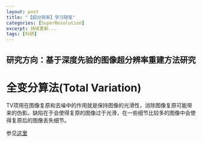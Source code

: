 ```yaml
---
layout: post
title: "【超分辨率】学习随笔"
categories: [SuperResolution]
excerpt: 持续更新... 
tags: [科研]
---
```

## 研究方向：基于深度先验的图像超分辨率重建方法研究

# 全变分算法(Total Variation)
TV项用在图像复原和去噪中的作用就是保持图像的光滑性，消除图像复原可能带来的伪影。缺陷在于会使得复原的图像过于光滑，在一些细节比较多的图像中会使得复原后的图像丢失细节。  

参见[这里](https://blog.csdn.net/hanlin_tan/article/details/52448803)
